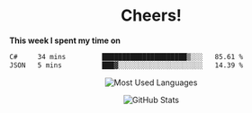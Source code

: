<h1 align="center">Cheers!</h1>

**This week I spent my time on**
<!--START_SECTION:waka-->

```txt
C#     34 mins         █████████████████████▒░░░   85.61 %
JSON   5 mins          ███▓░░░░░░░░░░░░░░░░░░░░░   14.39 %
```

<!--END_SECTION:waka-->

<p align="center"><img src="https://github-readme-stats.vercel.app/api/top-langs/?username=thnkrn&layout=compact&hide=html&theme=tokyonight" alt="Most Used Languages" /></p>

<p align="center"><img src="https://github-readme-stats.vercel.app/api?username=thnkrn&show_icons=true&count_private=true&theme=tokyonight&show=reviews&hide_rank=false&rank_icon=github" alt="GitHub Stats" /></p>

<!-- <p align="center"><a href="https://wakatime.com"><img src="https://wakatime.com/share/@thnkrn/40092326-d1bd-471b-89da-9a7c63939402.png" /></p>
 -->
